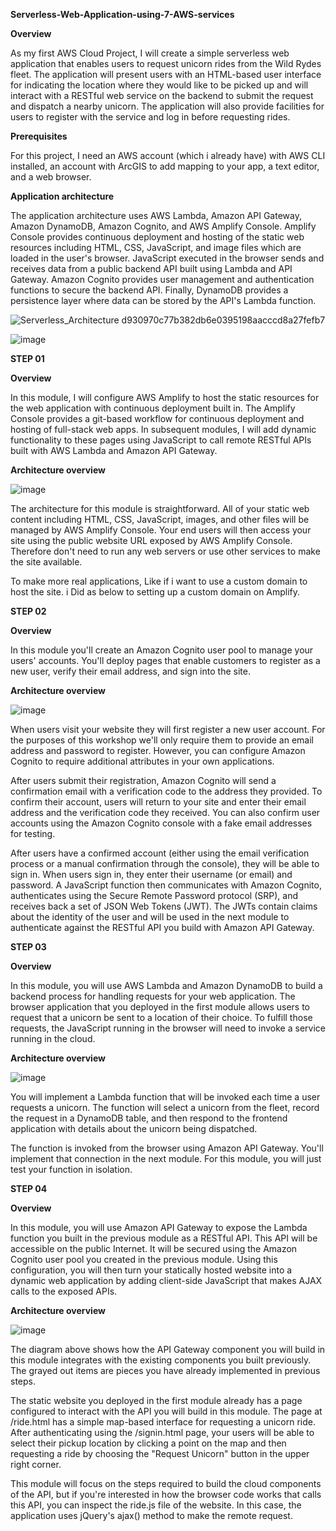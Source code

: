 **Serverless-Web-Application-using-7-AWS-services**

**Overview**

As my first AWS Cloud Project, I will create a simple serverless web application that enables users 
to request unicorn rides from the Wild Rydes fleet. The application will present users
with an HTML-based user interface for indicating the location where they would like 
to be picked up and will interact with a RESTful web service on the backend to 
submit the request and dispatch a nearby unicorn. The application will also provide 
facilities for users to register with the service and log in before requesting rides.

**Prerequisites**

For this project, I need an AWS account (which i already have) with AWS CLI installed, an 
account with ArcGIS to add mapping to your app, a text editor, and a web browser. 


**Application architecture**

The application architecture uses AWS Lambda, Amazon API Gateway, Amazon DynamoDB, 
Amazon Cognito, and AWS Amplify Console. Amplify Console provides continuous deployment 
and hosting of the static web resources including HTML, CSS, JavaScript, and image 
files which are loaded in the user's browser. JavaScript executed in the browser sends 
and receives data from a public backend API built using Lambda and API Gateway. 
Amazon Cognito provides user management and authentication functions to secure the backend API. 
Finally, DynamoDB provides a persistence layer where data can be stored by the API's Lambda function.

![Serverless_Architecture d930970c77b382db6e0395198aacccd8a27fefb7](https://github.com/Heshanexe/Serverless-Web-Application-using-7-AWS-services/assets/153348700/80da2271-f499-4fce-a96c-1d84402dcf33)

![image](https://github.com/Heshanexe/Serverless-Web-Application-using-7-AWS-services/assets/153348700/f76e0b44-7365-4816-8bbf-36a57a2b5500)




**STEP 01**

**Overview**

In this module, I will configure AWS Amplify to host the static resources for the 
web application with continuous deployment built in. The Amplify Console provides 
a git-based workflow for continuous deployment and hosting of full-stack web apps. 
In subsequent modules, I will add dynamic functionality to these pages using 
JavaScript to call remote RESTful APIs built with AWS Lambda and Amazon API Gateway.


**Architecture overview**

![image](https://github.com/Heshanexe/Serverless-Web-Application-using-7-AWS-services/assets/153348700/78b48017-e51e-44d1-ba76-b2ce09a3112d)


The architecture for this module is straightforward. All of your static web content 
including HTML, CSS, JavaScript, images, and other files will be managed by AWS
Amplify Console. Your end users will then access your site using the public website 
URL exposed by AWS Amplify Console. Therefore don't need to run any web servers or use 
other services to make the site available.

To make more real applications, Like if i want to use a custom domain to host the site. i Did as below to setting up a 
custom domain on Amplify.




**STEP 02**

**Overview**


In this module you'll create an Amazon Cognito user pool to manage your users' 
accounts. You'll deploy pages that enable customers to register as a new user, verify 
their email address, and sign into the site.

**Architecture overview**

![image](https://github.com/Heshanexe/Serverless-Web-Application-using-7-AWS-services/assets/153348700/579f392c-59bd-471f-86f2-bdde6d315bff)


When users visit your website they will first register a new user account. For the 
purposes of this workshop we'll only require them to provide an email address and 
password to register. However, you can configure Amazon Cognito to require 
additional attributes in your own applications.

After users submit their registration, Amazon Cognito will send a confirmation email 
with a verification code to the address they provided. To confirm their account, users
will return to your site and enter their email address and the verification code they 
received. You can also confirm user accounts using the Amazon Cognito console with 
a fake email addresses for testing.

After users have a confirmed account (either using the email verification process or a 
manual confirmation through the console), they will be able to sign in. When users
sign in, they enter their username (or email) and password. A JavaScript function 
then communicates with Amazon Cognito, authenticates using the Secure Remote 
Password protocol (SRP), and receives back a set of JSON Web Tokens (JWT). The 
JWTs contain claims about the identity of the user and will be used in the next 
module to authenticate against the RESTful API you build with Amazon API Gateway.




**STEP 03**

**Overview** 


In this module, you will use AWS Lambda and Amazon DynamoDB to build a backend 
process for handling requests for your web application. The browser application that
you deployed in the first module allows users to request that a unicorn be sent to a 
location of their choice. To fulfill those requests, the 
JavaScript running in the browser will need to invoke a service running in the cloud.


**Architecture overview**


![image](https://github.com/Heshanexe/Serverless-Web-Application-using-7-AWS-services/assets/153348700/35476a29-f686-4c53-9ac9-3705a0ab2c8e)


You will implement a Lambda function that will be invoked each time a user requests 
a unicorn. The function will select a unicorn from the fleet, record the request in a 
DynamoDB table, and then respond to the frontend application with details about 
the unicorn being dispatched.

The function is invoked from the browser using Amazon API Gateway. You'll 
implement that connection in the next module. For this module, you will just test your function in isolation.


**STEP 04**

**Overview**


In this module, you will use Amazon API Gateway to expose the Lambda function you 
built in the previous module as a RESTful API. This API will be accessible on the 
public Internet. It will be secured using the Amazon Cognito user pool you created in 
the previous module. Using this configuration, you will then turn your statically 
hosted website into a dynamic web application by adding client-side JavaScript that 
makes AJAX calls to the exposed APIs.


**Architecture overview**

![image](https://github.com/Heshanexe/Serverless-Web-Application-using-7-AWS-services/assets/153348700/793a45d0-ffbb-43ec-b154-4579b84544ad)


The diagram above shows how the API Gateway component you will build in this 
module integrates with the existing components you built previously. The grayed out 
items are pieces you have already implemented in previous steps.

The static website you deployed in the first module already has a page configured to 
interact with the API you will build in this module. The page at /ride.html has a 
simple map-based interface for requesting a unicorn ride. After authenticating using 
the /signin.html page, your users will be able to select their pickup location by 
clicking a point on the map and then requesting a ride by choosing the 
"Request Unicorn" button in the upper right corner.

This module will focus on the steps required to build the cloud components of the 
API, but if you're interested in how the browser code works that calls this API, you 
can inspect the ride.js file of the website. In this case, the application uses jQuery's 
ajax() method to make the remote request.



